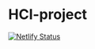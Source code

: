 # HCI-project

[![Netlify Status](https://api.netlify.com/api/v1/badges/9d0f0bc2-e374-489c-9c49-f0670b76d157/deploy-status)](https://app.netlify.com/sites/hci-project-tutorials/deploys)
